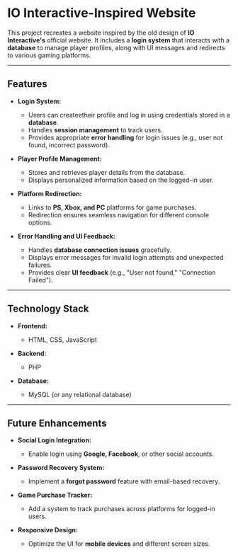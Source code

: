 # IO Interactive-Inspired Website  

This project recreates a website inspired by the old design of **IO Interactive's** official website. It includes a **login system** that interacts with a **database** to manage player profiles, along with UI messages and redirects to various gaming platforms.

---

## Features  
- **Login System:**  
  - Users can createetheir profile and log in using credentials stored in a **database**.  
  - Handles **session management** to track users.  
  - Provides appropriate **error handling** for login issues (e.g., user not found, incorrect password).  

- **Player Profile Management:**  
  - Stores and retrieves player details from the database.  
  - Displays personalized information based on the logged-in user.  

- **Platform Redirection:**  
  - Links to **PS, Xbox, and PC** platforms for game purchases.  
  - Redirection ensures seamless navigation for different console options.  

- **Error Handling and UI Feedback:**  
  - Handles **database connection issues** gracefully.  
  - Displays error messages for invalid login attempts and unexpected failures.  
  - Provides clear **UI feedback** (e.g., "User not found," "Connection Failed").  

---

## Technology Stack  
- **Frontend:**  
  - HTML, CSS, JavaScript  

- **Backend:**  
  - PHP  

- **Database:**  
  - MySQL (or any relational database)  

---

## Future Enhancements  

- **Social Login Integration:**  
  - Enable login using **Google, Facebook**, or other social accounts.  

- **Password Recovery System:**  
  - Implement a **forgot password** feature with email-based recovery.  

- **Game Purchase Tracker:**  
  - Add a system to track purchases across platforms for logged-in users.  

- **Responsive Design:**  
  - Optimize the UI for **mobile devices** and different screen sizes.
